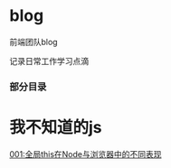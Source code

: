 # blog
前端团队blog

记录日常工作学习点滴

### 部分目录

# 我不知道的js

[001:全局this在Node与浏览器中的不同表现](https://github.com/leeson8888/blog/blob/master/%E4%BD%A0%E4%B8%8D%E7%9F%A5%E9%81%93%E7%9A%84javascript/001:%E5%85%A8%E5%B1%80this%E5%9C%A8Node%E4%B8%8E%E6%B5%8F%E8%A7%88%E5%99%A8%E4%B8%AD%E7%9A%84%E4%B8%8D%E5%90%8C%E8%A1%A8%E7%8E%B0.md)
